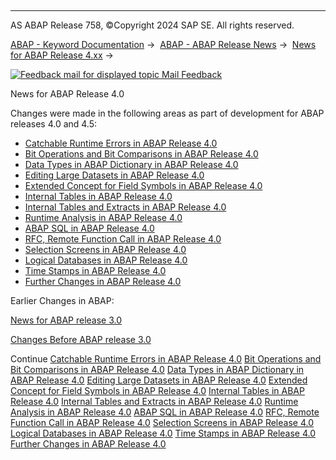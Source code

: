   

* * *

AS ABAP Release 758, ©Copyright 2024 SAP SE. All rights reserved.

[ABAP - Keyword Documentation](javascript:call_link\('abenabap.htm'\)) →  [ABAP - ABAP Release News](javascript:call_link\('abennews.htm'\)) →  [News for ABAP Release 4.xx](javascript:call_link\('abennews-4.htm'\)) → 

 [![](Mail.gif?object=Mail.gif "Feedback mail for displayed topic") Mail Feedback](mailto:f1_help@sap.com?subject=Feedback%20on%20ABAP%20Documentation&body=Document:%20News%20for%20ABAP%20Release%204.0%2C%20ABENNEWS-40%2C%20758%0D%0A%0D%0AError:%0D%0A%0D%0A%0D%0A%0D%0ASuggestion%20for%20improvement:)

News for ABAP Release 4.0

Changes were made in the following areas as part of development for ABAP releases 4.0 and 4.5:

-   [Catchable Runtime Errors in ABAP Release 4.0](javascript:call_link\('abennews-40-sysexc.htm'\))
-   [Bit Operations and Bit Comparisons in ABAP Release 4.0](javascript:call_link\('abennews-40-bitops.htm'\))
-   [Data Types in ABAP Dictionary in ABAP Release 4.0](javascript:call_link\('abennews-40-dictionary-types.htm'\))
-   [Editing Large Datasets in ABAP Release 4.0](javascript:call_link\('abennews-40-performance.htm'\))
-   [Extended Concept for Field Symbols in ABAP Release 4.0](javascript:call_link\('abennews-40-assign.htm'\))
-   [Internal Tables in ABAP Release 4.0](javascript:call_link\('abennews-40-keytab.htm'\))
-   [Internal Tables and Extracts in ABAP Release 4.0](javascript:call_link\('abennews-40-itab-more.htm'\))
-   [Runtime Analysis in ABAP Release 4.0](javascript:call_link\('abennews-40-se30.htm'\))
-   [ABAP SQL in ABAP Release 4.0](javascript:call_link\('abennews-40-abap_sql.htm'\))
-   [RFC, Remote Function Call in ABAP Release 4.0](javascript:call_link\('abennews-40-rfc.htm'\))
-   [Selection Screens in ABAP Release 4.0](javascript:call_link\('abennews-40-selscreen.htm'\))
-   [Logical Databases in ABAP Release 4.0](javascript:call_link\('abennews-40-ldb.htm'\))
-   [Time Stamps in ABAP Release 4.0](javascript:call_link\('abennews-40-timestamp.htm'\))
-   [Further Changes in ABAP Release 4.0](javascript:call_link\('abennews-40-other-40ab.htm'\))

Earlier Changes in ABAP:

[News for ABAP release 3.0](javascript:call_link\('abennews-30.htm'\))

[Changes Before ABAP release 3.0](javascript:call_link\('abennews-21.htm'\))

Continue
[Catchable Runtime Errors in ABAP Release 4.0](javascript:call_link\('abennews-40-sysexc.htm'\))
[Bit Operations and Bit Comparisons in ABAP Release 4.0](javascript:call_link\('abennews-40-bitops.htm'\))
[Data Types in ABAP Dictionary in ABAP Release 4.0](javascript:call_link\('abennews-40-dictionary-types.htm'\))
[Editing Large Datasets in ABAP Release 4.0](javascript:call_link\('abennews-40-performance.htm'\))
[Extended Concept for Field Symbols in ABAP Release 4.0](javascript:call_link\('abennews-40-assign.htm'\))
[Internal Tables in ABAP Release 4.0](javascript:call_link\('abennews-40-keytab.htm'\))
[Internal Tables and Extracts in ABAP Release 4.0](javascript:call_link\('abennews-40-itab-more.htm'\))
[Runtime Analysis in ABAP Release 4.0](javascript:call_link\('abennews-40-se30.htm'\))
[ABAP SQL in ABAP Release 4.0](javascript:call_link\('abennews-40-abap_sql.htm'\))
[RFC, Remote Function Call in ABAP Release 4.0](javascript:call_link\('abennews-40-rfc.htm'\))
[Selection Screens in ABAP Release 4.0](javascript:call_link\('abennews-40-selscreen.htm'\))
[Logical Databases in ABAP Release 4.0](javascript:call_link\('abennews-40-ldb.htm'\))
[Time Stamps in ABAP Release 4.0](javascript:call_link\('abennews-40-timestamp.htm'\))
[Further Changes in ABAP Release 4.0](javascript:call_link\('abennews-40-other-40ab.htm'\))